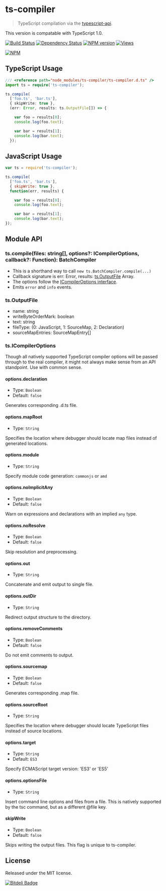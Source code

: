 # ts-compiler

> TypeScript compilation via the [typescript-api][].

This version is compatable with TypeScript 1.0.

[![Build Status][]](http://travis-ci.org/jedmao/ts-compiler)
[![Dependency Status][]](https://gemnasium.com/jedmao/ts-compiler)
[![NPM version][]](http://badge.fury.io/js/ts-compiler)
[![Views][]](https://sourcegraph.com/github.com/jedmao/ts-compiler)

[![NPM][]](https://nodei.co/npm/ts-compiler/)


## TypeScript Usage

```ts
/// <reference path="node_modules/ts-compiler/ts-compiler.d.ts" />
import ts = require('ts-compiler');

ts.compile(
  ['foo.ts', 'bar.ts'],
  { skipWrite: true },
  (err: Error, results: ts.OutputFile[]) => {

    var foo = results[0];
    console.log(foo.text);

    var bar = results[1];
    console.log(bar.text);
  });
```


## JavaScript Usage

```js
var ts = require('ts-compiler');

ts.compile(
  ['foo.ts', 'bar.ts'],
  { skipWrite: true },
  function(err, results) {

    var foo = results[0];
    console.log(foo.text);

    var bar = results[1];
    console.log(bar.text);
});
```


## Module API


### ts.compile(files: string[], options?: ICompilerOptions, callback?: Function): BatchCompiler

- This is a shorthand way to call `new ts.BatchCompiler.compile(...)`
- Callback signature is err: Error, results: [ts.OutputFile](#tsoutputfile) Array.
- The options follow the [ICompilerOptions interface](#tsicompileroptions).
- Emits `error` and `info` events.


### ts.OutputFile

- name: string
- writeByteOrderMark: boolean
- text: string
- fileType: (0: JavaScript, 1: SourceMap, 2: Declaration)
- sourceMapEntries: SourceMapEntry[]


### ts.ICompilerOptions

Though all natively supported TypeScript compiler options will be passed through to the real compiler, it might not always make sense from an API standpoint. Use with common sense.


#### options.declaration
- Type: `Boolean`
- Default: `false`

Generates corresponding .d.ts file.

#### options.mapRoot
- Type: `String`

Specifies the location where debugger should locate map files instead of generated locations.

#### options.module
- Type: `String`

Specify module code generation: `commonjs` or `amd`

#### options.noImplicitAny
- Type: `Boolean`
- Default: `false`

Warn on expressions and declarations with an implied `any` type.

#### options.noResolve
- Type: `Boolean`
- Default: `false`

Skip resolution and preprocessing.

#### options.out
- Type: `String`

Concatenate and emit output to single file.

#### options.outDir
- Type: `String`

Redirect output structure to the directory.

#### options.removeComments
- Type: `Boolean`
- Default: `false`

Do not emit comments to output.

#### options.sourcemap
- Type: `Boolean`
- Default: `false`

Generates corresponding .map file.

#### options.sourceRoot
- Type: `String`

Specifies the location where debugger should locate TypeScript files instead of source locations.

#### options.target
- Type: `String`
- Default: `ES3`

Specify ECMAScript target version: 'ES3' or 'ES5'

#### options.optionsFile
- Type: `String`

Insert command line options and files from a file. This is natively supported by the tsc command, but as a different @file key.

#### skipWrite
- Type: `Boolean`
- Default: `false`

Skips writing the output files. This flag is unique to ts-compiler.


## License

Released under the MIT license.

[![Bitdeli Badge](https://d2weczhvl823v0.cloudfront.net/jedmao/ts-compiler/trend.png)](https://bitdeli.com/free "Bitdeli Badge")


[typescript-api]: https://github.com/jedmao/typescript-api
[Build Status]: https://secure.travis-ci.org/jedmao/ts-compiler.svg?branch=master
[Dependency Status]: https://gemnasium.com/jedmao/ts-compiler.svg
[NPM version]: https://badge.fury.io/js/ts-compiler.svg
[Views]: https://sourcegraph.com/api/repos/github.com/jedmao/ts-compiler/counters/views-24h.png
[NPM]: https://nodei.co/npm/ts-compiler.png?downloads=true
